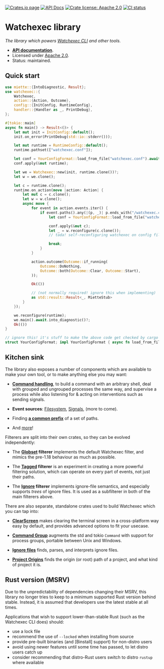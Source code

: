 [![Crates.io page](https://badgen.net/crates/v/watchexec)](https://crates.io/crates/watchexec)
[![API Docs](https://docs.rs/watchexec/badge.svg)][docs]
[![Crate license: Apache 2.0](https://badgen.net/badge/license/Apache%202.0)][license]
[![CI status](https://github.com/watchexec/watchexec/actions/workflows/check.yml/badge.svg)](https://github.com/watchexec/watchexec/actions/workflows/check.yml)

# Watchexec library

_The library which powers [Watchexec CLI](https://watchexec.github.io) and other tools._

- **[API documentation][docs]**.
- Licensed under [Apache 2.0][license].
- Status: maintained.

[docs]: https://docs.rs/watchexec
[license]: ../../LICENSE


## Quick start

```rust ,no_run
use miette::{IntoDiagnostic, Result};
use watchexec::{
    Watchexec,
    action::{Action, Outcome},
    config::{InitConfig, RuntimeConfig},
    handler::{Handler as _, PrintDebug},
};

#[tokio::main]
async fn main() -> Result<()> {
    let mut init = InitConfig::default();
    init.on_error(PrintDebug(std::io::stderr()));

    let mut runtime = RuntimeConfig::default();
    runtime.pathset(["watchexec.conf"]);

    let conf = YourConfigFormat::load_from_file("watchexec.conf").await.into_diagnostic()?;
    conf.apply(&mut runtime);

    let we = Watchexec::new(init, runtime.clone())?;
    let w = we.clone();

    let c = runtime.clone();
    runtime.on_action(move |action: Action| {
        let mut c = c.clone();
        let w = w.clone();
        async move {
            for event in action.events.iter() {
                if event.paths().any(|(p, _)| p.ends_with("/watchexec.conf")) {
                    let conf = YourConfigFormat::load_from_file("watchexec.conf").await?;

                    conf.apply(&mut c);
                    let _ = w.reconfigure(c.clone());
                    // tada! self-reconfiguring watchexec on config file change!

                    break;
                }
            }

            action.outcome(Outcome::if_running(
                Outcome::DoNothing,
                Outcome::both(Outcome::Clear, Outcome::Start),
            ));

            Ok(())

            // (not normally required! ignore this when implementing)
            as std::result::Result<_, MietteStub>
        }
    });

    we.reconfigure(runtime);
    we.main().await.into_diagnostic()?;
    Ok(())
}

// ignore this! it's stuff to make the above code get checked by cargo doc tests!
struct YourConfigFormat; impl YourConfigFormat { async fn load_from_file(_: &str) -> std::result::Result<Self, MietteStub> { Ok(Self) } fn apply(&self, _: &mut RuntimeConfig) {} } use miette::Diagnostic; use thiserror::Error; #[derive(Debug, Error, Diagnostic)] #[error("stub")] struct MietteStub;
```


## Kitchen sink

The library also exposes a number of components which are available to make your own tool, or to
make anything else you may want:

- **[Command handling](https://docs.rs/watchexec/2.0.0-pre.6/watchexec/command/index.html)**, to
  build a command with an arbitrary shell, deal with grouped and ungrouped processes the same way,
  and supervise a process while also listening for & acting on interventions such as sending signals.

- **Event sources**: [Filesystem](https://docs.rs/watchexec/2.0.0-pre.6/watchexec/fs/index.html),
  [Signals](https://docs.rs/watchexec/2.0.0-pre.6/watchexec/signal/source/index.html), (more to come).

- Finding **[a common prefix](https://docs.rs/watchexec/2.0.0-pre.6/watchexec/paths/fn.common_prefix.html)**
  of a set of paths.

- And [more][docs]!

Filterers are split into their own crates, so they can be evolved independently:

- The **[Globset](https://docs.rs/watchexec-filterer-globset) filterer** implements the default
  Watchexec filter, and mimics the pre-1.18 behaviour as much as possible.

- The **[Tagged](https://docs.rs/watchexec-filterer-tagged) filterer** is an experiment in creating
  a more powerful filtering solution, which can operate on every part of events, not just their
  paths.

- The **[Ignore](https://docs.rs/watchexec-filterer-ignore) filterer** implements ignore-file
  semantics, and especially supports _trees_ of ignore files. It is used as a subfilterer in both
  of the main filterers above.

There are also separate, standalone crates used to build Watchexec which you can tap into:

- **[ClearScreen](https://docs.rs/clearscreen)** makes clearing the terminal screen in a
  cross-platform way easy by default, and provides advanced options to fit your usecase.

- **[Command Group](https://docs.rs/command-group)** augments the std and tokio `Command` with
  support for process groups, portable between Unix and Windows.

- **[Ignore files](https://docs.rs/ignore-files)** finds, parses, and interprets ignore files.

- **[Project Origins](https://docs.rs/project-origins)** finds the origin (or root) path of a
  project, and what kind of project it is.

## Rust version (MSRV)

Due to the unpredictability of dependencies changing their MSRV, this library no longer tries to
keep to a minimum supported Rust version behind stable. Instead, it is assumed that developers use
the latest stable at all times.

Applications that wish to support lower-than-stable Rust (such as the Watchexec CLI does) should:
- use a lock file
- recommend the use of `--locked` when installing from source
- provide pre-built binaries (and [Binstall] support) for non-distro users
- avoid using newer features until some time has passed, to let distro users catch up
- consider recommending that distro-Rust users switch to distro `rustup` where available
